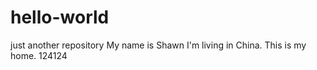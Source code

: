 # hello-world
just another repository
My name is Shawn
I'm living in China. This is my home.
124124
